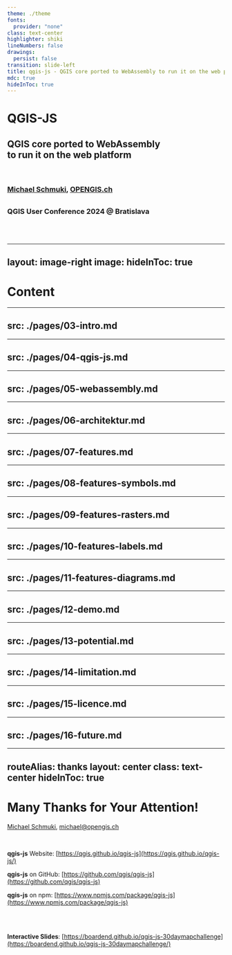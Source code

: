 ```yaml
---
theme: ./theme
fonts:
  provider: "none"
class: text-center
highlighter: shiki
lineNumbers: false
drawings:
  persist: false
transition: slide-left
title: qgis-js - QGIS core ported to WebAssembly to run it on the web platform
mdc: true
hideInToc: true
---
```


<div class="pt-12 rounded-xl bg-white bg-opacity-85">
<h1>QGIS-JS</h1>
<h2><b>QGIS core ported to WebAssembly <br />to run it on the web platform</b></h2>
<br />
  <span @click="$slidev.nav.next">
    <h3 style="padding-bottom: 0.5em"><a href="https://github.com/boardend" target="_blank">Michael Schmuki</a>, <a href="https://opengis.ch/" target="_blank">OPENGIS.ch</a></h3>
    <h3>QGIS User Conference 2024 @ Bratislava</h3>
  </span>
  <br /><br />
</div>

<div class="abs-br m-6 flex gap-2">
  <a href="https://github.com/boardend/qgis-js-30daymapchallenge" target="_blank" alt="GitHub" title="Open in GitHub"
    class="text-xl slidev-icon-btn opacity-50 !border-none !hover:text-white">
    <carbon-logo-github />
  </a>
</div>

<!--
The last comment block of each slide will be treated as slide notes. It will be visible and editable in Presenter Mode along with the slide. [Read more in the docs](https://sli.dev/guide/syntax.html#notes)
-->

---
layout: image-right
image:
hideInToc: true
---

# Content

<Toc maxDepth="1"></Toc>

---
src: ./pages/03-intro.md
---

---
src: ./pages/04-qgis-js.md
---

---
src: ./pages/05-webassembly.md
---

---
src: ./pages/06-architektur.md
---

---
src: ./pages/07-features.md
---

---
src: ./pages/08-features-symbols.md
---

---
src: ./pages/09-features-rasters.md
---

---
src: ./pages/10-features-labels.md
---

---
src: ./pages/11-features-diagrams.md
---

---
src: ./pages/12-demo.md
---

---
src: ./pages/13-potential.md
---

---
src: ./pages/14-limitation.md
---

---
src: ./pages/15-licence.md
---

---
src: ./pages/16-future.md
---

---
routeAlias: thanks
layout: center
class: text-center
hideInToc: true
---

# Many Thanks for Your Attention!

<a href="https://github.com/boardend" target="_blank">Michael Schmuki</a>, michael@opengis.ch

<br />

**qgis-js** Website: [https://qgis.github.io/qgis-js](https://qgis.github.io/qgis-js/)

**qgis-js** on GitHub: [https://github.com/qgis/qgis-js](https://github.com/qgis/qgis-js)

**qgis-js** on npm: [https://www.npmjs.com/package/qgis-js](https://www.npmjs.com/package/qgis-js)

<br /><br />

**Interactive Slides**: [https://boardend.github.io/qgis-js-30daymapchallenge](https://boardend.github.io/qgis-js-30daymapchallenge/)
